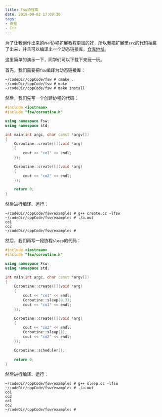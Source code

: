 ```yaml
---
title: fsw协程库
date: 2019-09-02 17:09:30
tags:
- 协程
- C++
---
```


为了让我创作出来的`PHP`协程扩展教程更加的好，所以我把扩展里`src`的代码抽离了出来，并且可以编译出一个动态链接库，[仓库地址](https://github.com/huanghantao/fsw)。

这里简单的演示一下，同学们可以下载下来玩一玩。

首先，我们需要把`fsw`编译为动态链接库：

```shell
~/codeDir/cppCode/fsw # cmake .
~/codeDir/cppCode/fsw # make
~/codeDir/cppCode/fsw # make install
```

然后，我们先写一个创建协程的代码：

```cpp
#include <iostream>
#include "fsw/coroutine.h"

using namespace Fsw;
using namespace std;

int main(int argc, char const *argv[])
{
    Coroutine::create([](void *arg)
    {
        cout << "co1" << endl;
    });

    Coroutine::create([](void *arg)
    {
        cout << "co2" << endl;
    });

    return 0;
}
```

然后进行编译、运行：

```shell
~/codeDir/cppCode/fsw/examples # g++ create.cc -lfsw
~/codeDir/cppCode/fsw/examples # ./a.out 
co1
co2
~/codeDir/cppCode/fsw/examples # 
```

然后，我们再写一段协程`sleep`的代码：

```cpp
#include <iostream>
#include "fsw/coroutine.h"

using namespace Fsw;
using namespace std;

int main(int argc, char const *argv[])
{
    Coroutine::create([](void *arg)
    {
        cout << "co1" << endl;
        Coroutine::sleep(0.3);
        cout << "co1" << endl;
    });

    Coroutine::create([](void *arg)
    {
        cout << "co2" << endl;
        Coroutine::sleep(1);
        cout << "co2" << endl;
    });

    Coroutine::scheduler();
    
    return 0;
}
```

然后进行编译、运行：

```shell
~/codeDir/cppCode/fsw/examples # g++ sleep.cc -lfsw
~/codeDir/cppCode/fsw/examples # ./a.out 
co1
co2
co1
co2
~/codeDir/cppCode/fsw/examples # 
```


